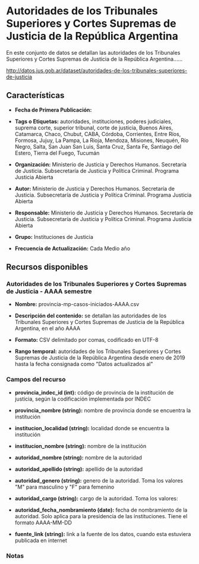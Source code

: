 Autoridades de los Tribunales Superiores y Cortes Supremas de Justicia de la República Argentina
================================================================================================

En este conjunto de datos se detallan las autoridades de los Tribunales Superiores y Cortes Supremas de Justicia de la República Argentina......

http://datos.jus.gob.ar/dataset/autoridades-de-los-tribunales-superiores-de-justicia

Características
---------------

-   **Fecha de Primera Publicación:**

-   **Tags o Etiquetas:** autoridades, instituciones, poderes judiciales, suprema corte, superior tribunal, corte de justicia, Buenos Aires, Catamarca, Chaco, Chubut, CABA, Córdoba, Corrientes, Entre Ríos, Formosa, Jujuy, La Pampa, La Rioja, Mendoza, Misiones, Neuquén, Río Negro, Salta, San Juan San Luis, Santa Cruz, Santa Fe, Santiago del Estero, Tierra del Fuego, Tucumán

-   **Organización:** Ministerio de Justicia y Derechos Humanos. Secretaría de Justicia. Subsecretaría de Justicia y Política Criminal. Programa Justicia Abierta

-   **Autor:** Ministerio de Justicia y Derechos Humanos. Secretaría de Justicia. Subsecretaría de Justicia y Política Criminal. Programa Justicia Abierta

-   **Responsable:** Ministerio de Justicia y Derechos Humanos. Secretaría de Justicia. Subsecretaría de Justicia y Política Criminal. Programa Justicia Abierta

-   **Grupo:** Instituciones de Justicia

-   **Frecuencia de Actualización:** Cada Medio año

Recursos disponibles
--------------------

### Autoridades de los Tribunales Superiores y Cortes Supremas de Justicia - AAAA semestre

-   **Nombre:** provincia-mp-casos-iniciados-AAAA.csv

-   **Descripción del contenido:** se detallan las autoridades de los Tribunales Superiores y Cortes Supremas de Justicia de la República Argentina, en el año AAAA

-   **Formato:** CSV delimitado por comas, codificado en UTF-8

-   **Rango temporal:** autoridades de los Tribunales Superiores y Cortes Supremas de Justicia de la República Argentina desde enero de 2019 hasta la fecha consignada como "Datos actualizados al"

### Campos del recurso

-   **provincia_indec_id (int):** código de provincia de la institución de justicia, según la codificación implementada por INDEC

-   **provincia_nombre (string):** nombre de provincia donde se encuentra la institución

-   **institucion_localidad (string):** localidad donde se encuentra la institución

-   **institucion_nombre (string):** nombre de la institución

-   **autoridad_nombre (string):** nombre de la autoridad

-   **autoridad_apellido (string):** apellido de la autoridad

-   **autoridad_genero (string):** genero de la autoridad. Toma los valores "M" para masculino y "F" para femenino

-   **autoridad_cargo (string):** cargo de la autoridad. Toma los valores:

-   **autoridad_fecha_nombramiento (date):** fecha de nombramiento de la autoridad. Solo aplica para la presidencia de las instituciones. Tiene el formato AAAA-MM-DD

-   **fuente_link (string):** link a la fuente de los datos, cuando esta estuviera publicada en internet


### Notas
